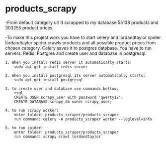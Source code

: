 # products_scrapy
-From default category url It scrapped to my database 55138 products and 303255 product prices.

-To make this project work you have to start celery and lordandtaylor spider
 lordandtaylor spider crawls products and all possible product prices from chosen category.
 Celery saves it to postgres database. You have to run servers: 
 Redis, Postgres and create user and database in postgresql.
 
    1. When you install redis server it automatically starts:
        sudo apt-get install redis-server

    2. When you install postgresql its server automatically starts:
        sudo apt-get install postgresql

    3. to create user and database use commands bellow:
        rsql
        CREATE USER scrapy_user with password 'qwerty12';
        CREATE DATABASE scrapy_db owner scrapy_user;

    4. to run scrapy worker:
        enter folder: products_scraper/products_scraper
        run command: celery -A products_scraper worker --loglevel=info

    5. to run spider:
        enter folder: products_scraper/products_scraper
        run command: scrapy crawl lordandtaylor


